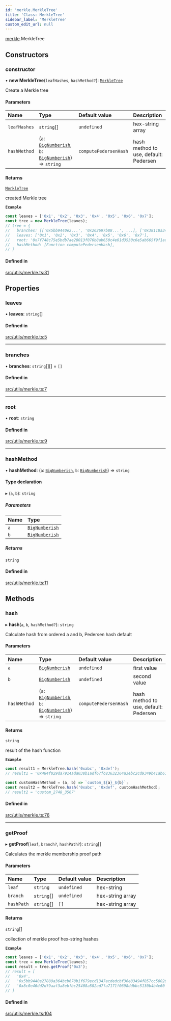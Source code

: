 ```yaml
---
id: 'merkle.MerkleTree'
title: 'Class: MerkleTree'
sidebar_label: 'MerkleTree'
custom_edit_url: null
---
```


[merkle](../namespaces/merkle.md).MerkleTree

## Constructors

### constructor

• **new MerkleTree**(`leafHashes`, `hashMethod?`): [`MerkleTree`](merkle.MerkleTree.md)

Create a Merkle tree

#### Parameters

| Name         | Type                                                                                                                                 | Default value         | Description                           |
| :----------- | :----------------------------------------------------------------------------------------------------------------------------------- | :-------------------- | :------------------------------------ |
| `leafHashes` | `string`[]                                                                                                                           | `undefined`           | hex-string array                      |
| `hashMethod` | (`a`: [`BigNumberish`](../namespaces/types.md#bignumberish), `b`: [`BigNumberish`](../namespaces/types.md#bignumberish)) => `string` | `computePedersenHash` | hash method to use, default: Pedersen |

#### Returns

[`MerkleTree`](merkle.MerkleTree.md)

created Merkle tree

**`Example`**

```typescript
const leaves = ['0x1', '0x2', '0x3', '0x4', '0x5', '0x6', '0x7'];
const tree = new MerkleTree(leaves);
// tree = {
//   branches: [['0x5bb9440e2...', '0x262697b88...', ...], ['0x38118a340...', ...], ...],
//   leaves: ['0x1', '0x2', '0x3', '0x4', '0x5', '0x6', '0x7'],
//   root: '0x7f748c75e5bdb7ae28013f076b8ab650c4e01d3530c6e5ab665f9f1accbe7d4',
//   hashMethod: [Function computePedersenHash],
// }
```

#### Defined in

[src/utils/merkle.ts:31](https://github.com/starknet-io/starknet.js/blob/v6.23.1/src/utils/merkle.ts#L31)

## Properties

### leaves

• **leaves**: `string`[]

#### Defined in

[src/utils/merkle.ts:5](https://github.com/starknet-io/starknet.js/blob/v6.23.1/src/utils/merkle.ts#L5)

---

### branches

• **branches**: `string`[][] = `[]`

#### Defined in

[src/utils/merkle.ts:7](https://github.com/starknet-io/starknet.js/blob/v6.23.1/src/utils/merkle.ts#L7)

---

### root

• **root**: `string`

#### Defined in

[src/utils/merkle.ts:9](https://github.com/starknet-io/starknet.js/blob/v6.23.1/src/utils/merkle.ts#L9)

---

### hashMethod

• **hashMethod**: (`a`: [`BigNumberish`](../namespaces/types.md#bignumberish), `b`: [`BigNumberish`](../namespaces/types.md#bignumberish)) => `string`

#### Type declaration

▸ (`a`, `b`): `string`

##### Parameters

| Name | Type                                                  |
| :--- | :---------------------------------------------------- |
| `a`  | [`BigNumberish`](../namespaces/types.md#bignumberish) |
| `b`  | [`BigNumberish`](../namespaces/types.md#bignumberish) |

##### Returns

`string`

#### Defined in

[src/utils/merkle.ts:11](https://github.com/starknet-io/starknet.js/blob/v6.23.1/src/utils/merkle.ts#L11)

## Methods

### hash

▸ **hash**(`a`, `b`, `hashMethod?`): `string`

Calculate hash from ordered a and b, Pedersen hash default

#### Parameters

| Name         | Type                                                                                                                                 | Default value         | Description                           |
| :----------- | :----------------------------------------------------------------------------------------------------------------------------------- | :-------------------- | :------------------------------------ |
| `a`          | [`BigNumberish`](../namespaces/types.md#bignumberish)                                                                                | `undefined`           | first value                           |
| `b`          | [`BigNumberish`](../namespaces/types.md#bignumberish)                                                                                | `undefined`           | second value                          |
| `hashMethod` | (`a`: [`BigNumberish`](../namespaces/types.md#bignumberish), `b`: [`BigNumberish`](../namespaces/types.md#bignumberish)) => `string` | `computePedersenHash` | hash method to use, default: Pedersen |

#### Returns

`string`

result of the hash function

**`Example`**

```typescript
const result1 = MerkleTree.hash('0xabc', '0xdef');
// result1 = '0x484f029da7914ada038b1adf67fc83632364a3ebc2cd9349b41ab61626d9e82'

const customHashMethod = (a, b) => `custom_${a}_${b}`;
const result2 = MerkleTree.hash('0xabc', '0xdef', customHashMethod);
// result2 = 'custom_2748_3567'
```

#### Defined in

[src/utils/merkle.ts:76](https://github.com/starknet-io/starknet.js/blob/v6.23.1/src/utils/merkle.ts#L76)

---

### getProof

▸ **getProof**(`leaf`, `branch?`, `hashPath?`): `string`[]

Calculates the merkle membership proof path

#### Parameters

| Name       | Type       | Default value | Description      |
| :--------- | :--------- | :------------ | :--------------- |
| `leaf`     | `string`   | `undefined`   | hex-string       |
| `branch`   | `string`[] | `undefined`   | hex-string array |
| `hashPath` | `string`[] | `[]`          | hex-string array |

#### Returns

`string`[]

collection of merkle proof hex-string hashes

**`Example`**

```typescript
const leaves = ['0x1', '0x2', '0x3', '0x4', '0x5', '0x6', '0x7'];
const tree = new MerkleTree(leaves);
const result = tree.getProof('0x3');
// result = [
//   '0x4',
//   '0x5bb9440e27889a364bcb678b1f679ecd1347acdedcbf36e83494f857cc58026',
//   '0x8c0e46dd2df9aaf3a8ebfbc25408a582ad7fa7171f0698ddbbc5130b4b4e60',
// ]
```

#### Defined in

[src/utils/merkle.ts:104](https://github.com/starknet-io/starknet.js/blob/v6.23.1/src/utils/merkle.ts#L104)
